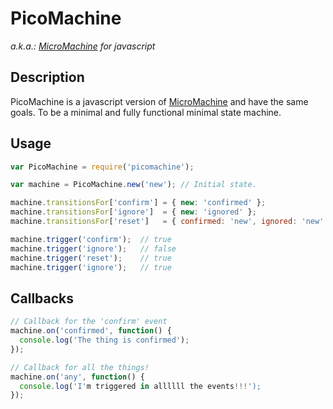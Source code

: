 # PicoMachine
_a.k.a.: [MicroMachine](https://github.com/soveran/micromachine) for javascript_

## Description

PicoMachine is a javascript version of [MicroMachine](https://github.com/soveran/micromachine) and have the same goals.
To be a minimal and fully functional minimal state machine.

## Usage

```javascript
var PicoMachine = require('picomachine');

var machine = PicoMachine.new('new'); // Initial state.

machine.transitionsFor['confirm'] = { new: 'confirmed' };
machine.transitionsFor['ignore']  = { new: 'ignored' };
machine.transitionsFor['reset']   = { confirmed: 'new', ignored: 'new' };

machine.trigger('confirm');  // true
machine.trigger('ignore');   // false
machine.trigger('reset');    // true
machine.trigger('ignore');   // true
```

## Callbacks

```javascript
// Callback for the 'confirm' event
machine.on('confirmed', function() {
  console.log('The thing is confirmed');
});

// Callback for all the things!
machine.on('any', function() {
  console.log('I'm triggered in allllll the events!!!');
});
```
